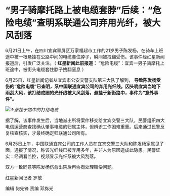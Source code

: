 

# “男子骑摩托路上被电缆套脖”后续：“危险电缆”查明系联通公司弃用光纤，被大风刮落

6月21日上午，在四川宜宾翠屏区万家福超市工作的21岁男子陈发杨，在骑车上班途中被一根悬挂在公路中间的电缆套住脖子，瞬间被拽翻受伤。该事件经红星新闻报道后，引发广泛关注。（
**红星新闻此前报道：** “危险电缆”：宜宾一男子骑摩托上班途中，被街头电缆套住脖子拽翻窒息 ）

6月25日，红星新闻记者从宜宾市公安交警支队第三大队了解到，
**导致陈发杨受伤的“危险电缆”已查明，系中国联通宜宾公司的弃用光纤线。因头晚宜宾当地下雨刮大风，该打结成圈的光纤线被大风刮落，悬挂于新街路中，事件为“意外事件”。**

![](https://inews.gtimg.com/om_bt/Ow0mht9yHuu761XPM4vK7elyoB6tp_iqFoMzKWg4ai9nQAA/1000)_↑悬挂于路中的打结电缆_

据了解，该事件发生后，当地派出所将案件移交给宜宾交警三大队，民警组织四大电信运营商查找确认肇事电缆的归属主体，但辨识工作困难重重。后来通过民警反复核查核实，才最终确定归联通公司所有。

6月25日上午，中国联通宜宾公司的工作人员在宜宾交警三大队和陈发杨家属见了面，通报了情况，称该光纤线已被弃用多年，并非人为原因造成此隐患。民警证实：经调看监控，视频显示光纤系被大风刮落。

双方一致同意等陈发杨伤愈出院后再协商处理赔偿问题。

红星新闻记者 罗敏

编辑 何先锋 责编 邓旆光


